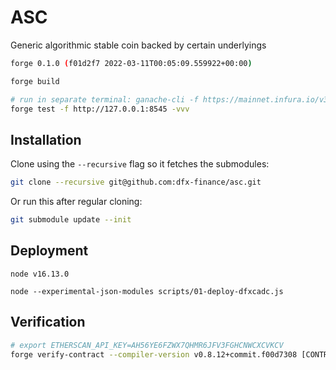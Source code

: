 # ASC

Generic algorithmic stable coin backed by certain underlyings

```bash
forge 0.1.0 (f01d2f7 2022-03-11T00:05:09.559922+00:00)

forge build

# run in separate terminal: ganache-cli -f https://mainnet.infura.io/v3/406b22e3688c42898054d22555f43271
forge test -f http://127.0.0.1:8545 -vvv
```

## Installation

Clone using the `--recursive` flag so it fetches the submodules:

```bash
git clone --recursive git@github.com:dfx-finance/asc.git
```

Or run this after regular cloning:

```bash
git submodule update --init
```

## Deployment

```
node v16.13.0

node --experimental-json-modules scripts/01-deploy-dfxcadc.js
```

## Verification

```bash
# export ETHERSCAN_API_KEY=AH56YE6FZWX7QHMR6JFV3FGHCNWCXCVKCV
forge verify-contract --compiler-version v0.8.12+commit.f00d7308 [CONTRACT ADDRESS] --constructor-args <ARGS> --num-of-optimizations 200 [CONTRACT_PATH:CONTRACT_NAME] [ETHERSCAN_API_KEY]
```